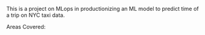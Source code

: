 This is a project on MLops in productionizing an ML model to predict time of a trip on NYC taxi data.

Areas Covered:
